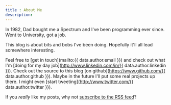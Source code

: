 ```yaml
---
title : About Me
description:
---
```


In 1982, Dad bought me a Spectrum and I've been programming ever since. Went to University, got a job.

This blog is about bits and bobs I've been doing. Hopefully it'll all lead
somewhere interesting.

Feel free to [get in touch](mailto:{{ data.author.email }}) and check out
what I'm [doing for my day job](http://www.linkedin.com/in/{{ data.author.linkedin }}).
Check out the source to this blog [on github](https://www.github.com/{{ data.author.github }}). Maybe in the future I'll put some real projects up there. I might
even [start tweeting](http://www.twitter.com/{{ data.author.twitter }}).

If you _really_ like my posts, why not [subscribe to the RSS feed](/rss.xml)?

